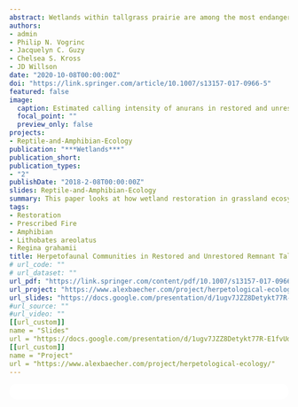 ```yaml
---
abstract: Wetlands within tallgrass prairie are among the most endangered ecosystems in North America and serve as critical habitat for many sensitive and endemic species. Although loss of these habitats has acutely affected reptiles and amphibians, most prairie restoration initiatives take an ecosystem restoration approach adapted for plant and/or game species, with few focusing particularly on herpetofauna. Limited information exists documenting the population responses of reptiles and amphibians to wetland restoration in tallgrass prairie ecosystems. We used multiple techniques to compare reptile and amphibian communities in recently (2006) restored and unrestored tallgrass prairie and associated wetland habitats at Woolsey Wet Prairie Sanctuary (WWPS), a wetland mitigation site in Northwest Arkansas (USA). We documented 24 reptile and amphibian species and found that Regina grahamii (Graham’s Crayfish Snake) and Lithobates areolatus (Crawfish Frog), both of which are considered species of greatest conservation need in the state, showed preferential use of restored habitat, while common, widespread species did not use restored or unrestored habitat preferentially. Our results demonstrate that restoration of tallgrass prairie and associated wetlands benefits rare and sensitive herpetofauna and highlight two important management considerations--1) promoting ephemeral (fishless) hydrology, and 2) emphasizing terrestrial movement corridors and critical upland habitat.
authors:
- admin
- Philip N. Vogrinc
- Jacquelyn C. Guzy
- Chelsea S. Kross
- JD Willson
date: "2020-10-08T00:00:00Z"
doi: "https://link.springer.com/article/10.1007/s13157-017-0966-5"
featured: false
image:
  caption: Estimated calling intensity of anurans in restored and unrestored tallgrass prairie wetlands
  focal_point: ""
  preview_only: false
projects:
- Reptile-and-Amphibian-Ecology
publication: "***Wetlands***"
publication_short:
publication_types:
- "2"
publishDate: "2018-2-08T00:00:00Z"
slides: Reptile-and-Amphibian-Ecology
summary: This paper looks at how wetland restoration in grassland ecosystems may benefit prairie-adapted reptiles and amphibians. 
tags:
- Restoration
- Prescribed Fire
- Amphibian 
- Lithobates areolatus
- Regina grahamii
title: Herpetofaunal Communities in Restored and Unrestored Remnant Tallgrass Prairie and Associated Wetlands in Northwest Arkansas, USA
# url_code: ""
# url_dataset: ""
url_pdf: "https://link.springer.com/content/pdf/10.1007/s13157-017-0966-5.pdf"
url_project: "https://www.alexbaecher.com/project/herpetological-ecology/"
url_slides: "https://docs.google.com/presentation/d/1ugv7JZZ8Detykt77R-E1fvUdBK_1gEOj/edit?usp=sharing&ouid=118161165194611535602&rtpof=true&sd=true"
#url_source: ""
#url_video: ""
[[url_custom]]
name = "Slides"
url = "https://docs.google.com/presentation/d/1ugv7JZZ8Detykt77R-E1fvUdBK_1gEOj/edit?usp=sharing&ouid=118161165194611535602&rtpof=true&sd=true"
[[url_custom]]
name = "Project"
url = "https://www.alexbaecher.com/project/herpetological-ecology/"
---
```



<html>
  <style>
    section {
        background: white;
        color: black;
        border-radius: 1em;
        padding: 1em;
        left: 50% }
    #inner {
        display: inline-block;
        display: flex;
        align-items: center;
        justify-content: center }
  </style>
  <section>
    <div id="inner">
      <script type='text/javascript' src='https://d1bxh8uas1mnw7.cloudfront.net/assets/embed.js'></script>
        <span style="float:left"; 
          class="__dimensions_badge_embed__" 
          data-doi="10.1007/s13157-017-0966-5" 
          data-hide-zero-citations="true" 
          data-legend="always">
        </span>
      <script async src="https://badge.dimensions.ai/badge.js" charset="utf-8"></script>
        <div  style="float:right"; 
          data-link-target="_blank" 
          data-badge-details="right" 
          data-badge-type="medium-donut"
          data-doi="10.1007/s13157-017-0966-5"   
          data-condensed="true" 
          data-hide-no-mentions="true" 
          class="altmetric-embed">
        </div>
</section>
